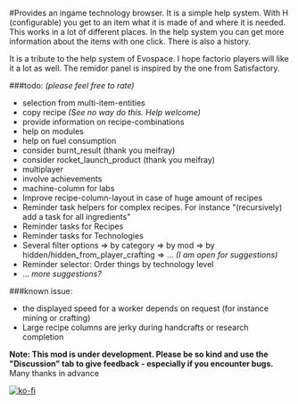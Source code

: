 #Provides an ingame technology browser.
It is a simple help system. With H (configurable) you get to an item what it is made of and where it is needed. This works in a lot of different places. In the help system you can get more information about the items with one click. 
There is also a history.

It is a tribute to the help system of Evospace. I hope factorio players will like it a lot as well.
The remidor panel is inspired by the one from Satisfactory. 

###todo: *(please feel free to rate)*
- selection from multi-item-entities
- copy recipe *(See no way do this. Help welcome)*
- provide information on recipe-combinations
- help on modules
- help on fuel consumption
- consider burnt_result (thank you meifray)
- consider rocket_launch_product (thank you meifray)
- multiplayer
- involve achievements
- machine-column for labs
- Improve recipe-column-layout in case of huge amount of recipes
- Reminder task helpers for complex recipes. For instance "(recursively) add a task for all ingredients"
- Reminder tasks for Recipes
- Reminder tasks for Technologies
- Several filter options
  => by category
  => by mod
  => by hidden/hidden_from_player_crafting 
  => ... *(I am open for suggestions)*
- Reminder selector: Order things by technology level
- ... *more suggestions?*

###known issue: 
- the displayed speed for a worker depends on request (for instance mining or crafting)
- Large recipe columns are jerky during handcrafts or research completion 

**Note: This mod is under development. Please be so kind and use the "Discussion" tab to give feedback - especially if you encounter bugs.** Many thanks in advance

[![ko-fi](https://ko-fi.com/img/githubbutton_sm.svg)](https://ko-fi.com/G2G4BH6WX)
